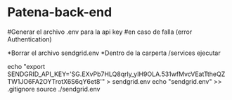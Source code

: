 # Patena-back-end

#Generar el archivo .env para la api key 
#en caso de falla (error Authentication)

*Borrar el archivo sendgrid.env
*Dentro de la carperta /services ejecutar

echo "export SENDGRID_API_KEY='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'" > sendgrid.env
echo "sendgrid.env" >> .gitignore
source ./sendgrid.env


